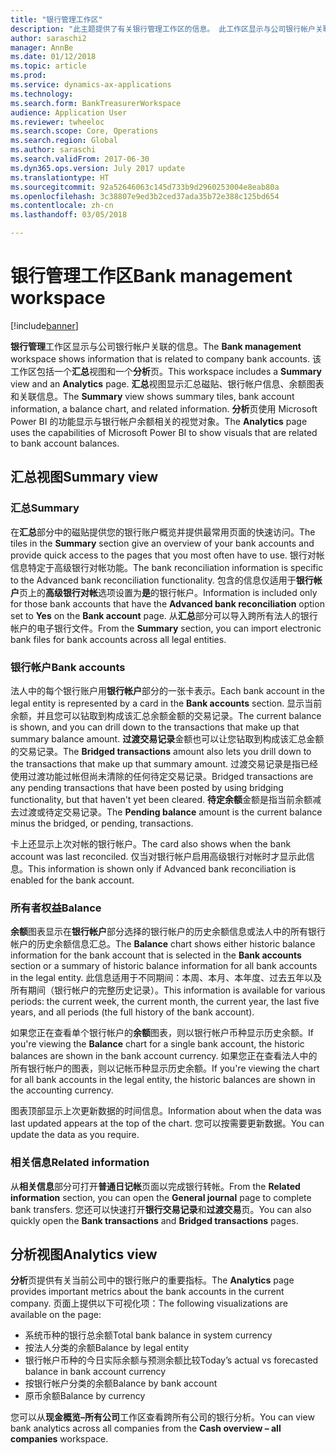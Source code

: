 ```yaml
---
title: "银行管理工作区"
description: "此主题提供了有关银行管理工作区的信息。 此工作区显示与公司银行帐户关联的信息，并包括一个汇总视图和一个分析页。 汇总视图显示汇总磁贴、银行帐户信息、余额图表和关联信息。 分析页使用 Microsoft Power BI 的功能显示与银行帐户余额相关的视觉对象。"
author: saraschi2
manager: AnnBe
ms.date: 01/12/2018
ms.topic: article
ms.prod: 
ms.service: dynamics-ax-applications
ms.technology: 
ms.search.form: BankTreasurerWorkspace
audience: Application User
ms.reviewer: twheeloc
ms.search.scope: Core, Operations
ms.search.region: Global
ms.author: saraschi
ms.search.validFrom: 2017-06-30
ms.dyn365.ops.version: July 2017 update
ms.translationtype: HT
ms.sourcegitcommit: 92a52646063c145d733b9d2960253004e8eab80a
ms.openlocfilehash: 3c38807e9ed3b2ced37ada35b72e388c125bd654
ms.contentlocale: zh-cn
ms.lasthandoff: 03/05/2018

---
```

# <a name="bank-management-workspace"></a><span data-ttu-id="58808-106">银行管理工作区</span><span class="sxs-lookup"><span data-stu-id="58808-106">Bank management workspace</span></span>

[!include[banner](../includes/banner.md)]

<span data-ttu-id="58808-107">**银行管理**工作区显示与公司银行帐户关联的信息。</span><span class="sxs-lookup"><span data-stu-id="58808-107">The **Bank management** workspace shows information that is related to company bank accounts.</span></span> <span data-ttu-id="58808-108">该工作区包括一个**汇总**视图和一个**分析**页。</span><span class="sxs-lookup"><span data-stu-id="58808-108">This workspace includes a **Summary** view and an **Analytics** page.</span></span> <span data-ttu-id="58808-109">**汇总**视图显示汇总磁贴、银行帐户信息、余额图表和关联信息。</span><span class="sxs-lookup"><span data-stu-id="58808-109">The **Summary** view shows summary tiles, bank account information, a balance chart, and related information.</span></span> <span data-ttu-id="58808-110">**分析**页使用 Microsoft Power BI 的功能显示与银行帐户余额相关的视觉对象。</span><span class="sxs-lookup"><span data-stu-id="58808-110">The **Analytics** page uses the capabilities of Microsoft Power BI to show visuals that are related to bank account balances.</span></span>

## <a name="summary-view"></a><span data-ttu-id="58808-111">汇总视图</span><span class="sxs-lookup"><span data-stu-id="58808-111">Summary view</span></span>

### <a name="summary"></a><span data-ttu-id="58808-112">汇总</span><span class="sxs-lookup"><span data-stu-id="58808-112">Summary</span></span>

<span data-ttu-id="58808-113">在**汇总**部分中的磁贴提供您的银行账户概览并提供最常用页面的快速访问。</span><span class="sxs-lookup"><span data-stu-id="58808-113">The tiles in the **Summary** section give an overview of your bank accounts and provide quick access to the pages that you most often have to use.</span></span> <span data-ttu-id="58808-114">银行对帐信息特定于高级银行对帐功能。</span><span class="sxs-lookup"><span data-stu-id="58808-114">The bank reconciliation information is specific to the Advanced bank reconciliation functionality.</span></span> <span data-ttu-id="58808-115">包含的信息仅适用于**银行帐户**页上的**高级银行对帐**选项设置为**是**的银行帐户。</span><span class="sxs-lookup"><span data-stu-id="58808-115">Information is included only for those bank accounts that have the **Advanced bank reconciliation** option set to **Yes** on the **Bank account** page.</span></span> <span data-ttu-id="58808-116">从**汇总**部分可以导入跨所有法人的银行帐户的电子银行文件。</span><span class="sxs-lookup"><span data-stu-id="58808-116">From the **Summary** section, you can import electronic bank files for bank accounts across all legal entities.</span></span>

### <a name="bank-accounts"></a><span data-ttu-id="58808-117">银行帐户</span><span class="sxs-lookup"><span data-stu-id="58808-117">Bank accounts</span></span>

<span data-ttu-id="58808-118">法人中的每个银行账户用**银行帐户**部分的一张卡表示。</span><span class="sxs-lookup"><span data-stu-id="58808-118">Each bank account in the legal entity is represented by a card in the **Bank accounts** section.</span></span> <span data-ttu-id="58808-119">显示当前余额，并且您可以钻取到构成该汇总余额金额的交易记录。</span><span class="sxs-lookup"><span data-stu-id="58808-119">The current balance is shown, and you can drill down to the transactions that make up that summary balance amount.</span></span> <span data-ttu-id="58808-120">**过渡交易记录**金额也可以让您钻取到构成该汇总金额的交易记录。</span><span class="sxs-lookup"><span data-stu-id="58808-120">The **Bridged transactions** amount also lets you drill down to the transactions that make up that summary amount.</span></span> <span data-ttu-id="58808-121">过渡交易记录是指已经使用过渡功能过帐但尚未清除的任何待定交易记录。</span><span class="sxs-lookup"><span data-stu-id="58808-121">Bridged transactions are any pending transactions that have been posted by using bridging functionality, but that haven't yet been cleared.</span></span> <span data-ttu-id="58808-122">**待定余额**金额是指当前余额减去过渡或待定交易记录。</span><span class="sxs-lookup"><span data-stu-id="58808-122">The **Pending balance** amount is the current balance minus the bridged, or pending, transactions.</span></span>

<span data-ttu-id="58808-123">卡上还显示上次对帐的银行帐户。</span><span class="sxs-lookup"><span data-stu-id="58808-123">The card also shows when the bank account was last reconciled.</span></span> <span data-ttu-id="58808-124">仅当对银行帐户启用高级银行对帐时才显示此信息。</span><span class="sxs-lookup"><span data-stu-id="58808-124">This information is shown only if Advanced bank reconciliation is enabled for the bank account.</span></span>

### <a name="balance"></a><span data-ttu-id="58808-125">所有者权益</span><span class="sxs-lookup"><span data-stu-id="58808-125">Balance</span></span>

<span data-ttu-id="58808-126">**余额**图表显示在**银行帐户**部分选择的银行帐户的历史余额信息或法人中的所有银行帐户的历史余额信息汇总。</span><span class="sxs-lookup"><span data-stu-id="58808-126">The **Balance** chart shows either historic balance information for the bank account that is selected in the **Bank accounts** section or a summary of historic balance information for all bank accounts in the legal entity.</span></span> <span data-ttu-id="58808-127">此信息适用于不同期间：本周、本月、本年度、过去五年以及所有期间（银行帐户的完整历史记录）。</span><span class="sxs-lookup"><span data-stu-id="58808-127">This information is available for various periods: the current week, the current month, the current year, the last five years, and all periods (the full history of the bank account).</span></span> 

<span data-ttu-id="58808-128">如果您正在查看单个银行帐户的**余额**图表，则以银行帐户币种显示历史余额。</span><span class="sxs-lookup"><span data-stu-id="58808-128">If you're viewing the **Balance** chart for a single bank account, the historic balances are shown in the bank account currency.</span></span> <span data-ttu-id="58808-129">如果您正在查看法人中的所有银行帐户的图表，则以记帐币种显示历史余额。</span><span class="sxs-lookup"><span data-stu-id="58808-129">If you're viewing the chart for all bank accounts in the legal entity, the historic balances are shown in the accounting currency.</span></span>

<span data-ttu-id="58808-130">图表顶部显示上次更新数据的时间信息。</span><span class="sxs-lookup"><span data-stu-id="58808-130">Information about when the data was last updated appears at the top of the chart.</span></span> <span data-ttu-id="58808-131">您可以按需要更新数据。</span><span class="sxs-lookup"><span data-stu-id="58808-131">You can update the data as you require.</span></span>

### <a name="related-information"></a><span data-ttu-id="58808-132">相关信息</span><span class="sxs-lookup"><span data-stu-id="58808-132">Related information</span></span>

<span data-ttu-id="58808-133">从**相关信息**部分可打开**普通日记帐**页面以完成银行转帐。</span><span class="sxs-lookup"><span data-stu-id="58808-133">From the **Related information** section, you can open the **General journal** page to complete bank transfers.</span></span> <span data-ttu-id="58808-134">您还可以快速打开**银行交易记录**和**过渡交易**页。</span><span class="sxs-lookup"><span data-stu-id="58808-134">You can also quickly open the **Bank transactions** and **Bridged transactions** pages.</span></span>

## <a name="analytics-view"></a><span data-ttu-id="58808-135">分析视图</span><span class="sxs-lookup"><span data-stu-id="58808-135">Analytics view</span></span>

<span data-ttu-id="58808-136">**分析**页提供有关当前公司中的银行账户的重要指标。</span><span class="sxs-lookup"><span data-stu-id="58808-136">The **Analytics** page provides important metrics about the bank accounts in the current company.</span></span> <span data-ttu-id="58808-137">页面上提供以下可视化项：</span><span class="sxs-lookup"><span data-stu-id="58808-137">The following visualizations are available on the page:</span></span>

-   <span data-ttu-id="58808-138">系统币种的银行总余额</span><span class="sxs-lookup"><span data-stu-id="58808-138">Total bank balance in system currency</span></span>
-   <span data-ttu-id="58808-139">按法人分类的余额</span><span class="sxs-lookup"><span data-stu-id="58808-139">Balance by legal entity</span></span>
-   <span data-ttu-id="58808-140">银行帐户币种的今日实际余额与预测余额比较</span><span class="sxs-lookup"><span data-stu-id="58808-140">Today’s actual vs forecasted balance in bank account currency</span></span>
-   <span data-ttu-id="58808-141">按银行帐户分类的余额</span><span class="sxs-lookup"><span data-stu-id="58808-141">Balance by bank account</span></span>
-   <span data-ttu-id="58808-142">原币余额</span><span class="sxs-lookup"><span data-stu-id="58808-142">Balance by currency</span></span>

<span data-ttu-id="58808-143">您可以从**现金概览–所有公司**工作区查看跨所有公司的银行分析。</span><span class="sxs-lookup"><span data-stu-id="58808-143">You can view bank analytics across all companies from the **Cash overview – all companies** workspace.</span></span>

